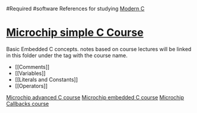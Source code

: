 #Required #software
References for studying
[Modern C](https://gustedt.gitlabpages.inria.fr/modern-c/)
# [Microchip simple C Course](https://mu.microchip.com/syntax-and-structure-of-c)
Basic Embedded C concepts. notes based on course lectures will be linked in this folder under the tag with the course name.
 - [[Comments]]
 - [[Variables]]
 - [[Literals and Constants]]
 - [[Operators]]

[Microchip advanced C course](https://mu.microchip.com/advanced-c-programming)
[Microchip embedded C course](https://mu.microchip.com/advanced-embedded-c-tips-tricks-and-cautions)
[Microchip Callbacks course](https://mu.microchip.com/c-programming-callbacks)